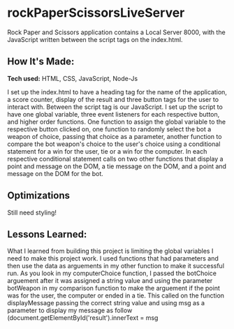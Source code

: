 # rockPaperScissorsLiveServer
Rock Paper and Scissors application contains a Local Server 8000, with the JavaScript written between the script tags on the index.html.

## How It's Made:

**Tech used:** HTML, CSS, JavaScript, Node-Js

I set up the index.html to have a heading tag for the name of the application, a score counter, display of the result and three button tags for the user to interact with. Between the script tag is our JavaScript. I set up the script to have one global variable, three event listeners for each respective button, and higher order functions. One function to assign the global variable to the respective button clicked on, one function to randomly select the bot a weapon of choice, passing that choice as a parameter, another function to compare the bot weapon's choice to the user's choice using a conditional statement for a win for the user, tie or a win for the computer. In each respective conditional statement calls on two other functions that display a point and message on the DOM, a tie message on the DOM, and a point and message on the DOM for the bot.

## Optimizations
Still need styling!

## Lessons Learned:
What I learned from building this project is limiting the global variables I need to make this project work. I used functions that had parameters and then use the data as arguements in my other function to make it successful run. As you look in my computerChoice function, I passed the botChoice arguement after it was assigned a string value and using the parameter botWeapon in my comparison function to make the arguement if the point was for the user, the computer or ended in a tie. This called on the function displayMessage passing the correct string value and using msg as a parameter to display my message as follow (document.getElementById('result').innerText = msg
